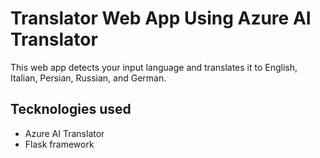 # Translator Web App Using Azure AI Translator
This web app detects your input language and translates it to English, Italian, Persian, Russian, and German.

## Tecknologies used
- Azure AI Translator
- Flask framework
